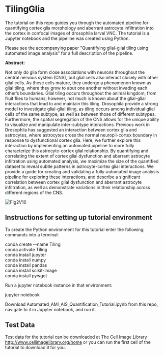 # TilingGlia

The tutorial on this repo guides you through the automated pipeline for quantifying cortex glia morphology and aberrant astrocyte infiltration into the cortex in confocal images of drosophila larval VNC. The tutorial is a Jupyter notebook and the pipeline was created using Python.

Please see the accompanying paper "Quantifying glial-glial tiling using automated image analysis" for a full description of the pipeline.

**Abstract:**


Not only do glia form close associations with neurons throughout the central nervous system (CNS), but glial cells also interact closely with other glial cells.  As these cells mature, they undergo a phenomenon known as glial tiling, where they grow to abut one another without invading each other’s boundaries.  Glial tiling occurs throughout the animal kingdom, from fruit flies to humans; however, not much is known about the glial-glial interactions that lead to and maintain this tiling. Drosophila provide a strong model to investigate glial-glial tiling, as tiling occurs among individual glial cells of the same subtype, as well as between those of different subtypes.  Furthermore, the spatial segregation of the CNS allows for the unique ability to visualize and manipulate inter-subtype interactions.  Previous work in Drosophila has suggested an interaction between cortex glia and astrocytes, where astrocytes cross the normal neuropil-cortex boundary in response to dysfunctional cortex glia. Here, we further explore this interaction by implementing an automated pipeline to more fully characterize this astrocyte-cortex glial relationship. By quantifying and correlating the extent of cortex glial dysfunction and aberrant astrocyte infiltration using automated analysis, we maximize the size of the quantified dataset to reveal subtle patterns in astrocyte-cortex glial interactions.  We provide a guide for creating and validating a fully-automated image analysis pipeline for exploring these interactions, and describe a significant correlation between cortex glial dysfunction and aberrant astrocyte infiltration, as well as demonstrate variations in their relationship across different regions of the CNS.


![Fig2V10](https://user-images.githubusercontent.com/57374720/150566445-bb26d3c3-4974-4be6-a4bc-6ca077f941a3.png)

## Instructions for setting up tutorial environment

To create the Python environment for this tutorial enter the following commands into a terminal:

conda create --name Tiling  
conda activate Tiling  
conda install jupyter  
conda install numpy  
conda install pandas  
conda install scikit-image  
conda install pywget  

Run a jupyter notebook instance in that environment:

jupyter notebook

Download Automated_AMI_AIS_Quantification_Tutorial.ipynb from this repo, navigate to it in Jupyter notebook, and run it. 

## Test Data

Test data for the tutorial can be downloaded at The Cell Image Library http://www.cellimagelibrary.org/home or you can run the first cell of the tutorial to download it for you. 
